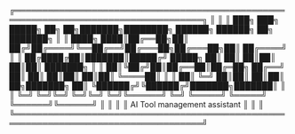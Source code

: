 ╔════════════════════════════════════════════════════════════════════════════════════╗
║                                                                                    ║
║ ███╗   ███╗ █████╗ ██╗  ██╗███████╗████████╗ ██████╗  ██████╗ ██╗     ███████╗     ║
║ ████╗ ████║██╔══██╗██║ ██╔╝██╔════╝╚══██╔══╝██╔═══██╗██╔═══██╗██║     ██╔════╝     ║
║ ██╔████╔██║███████║█████╔╝ █████╗     ██║   ██║   ██║██║   ██║██║     ███████╗     ║
║ ██║╚██╔╝██║██╔══██║██╔═██╗ ██╔══╝     ██║   ██║   ██║██║   ██║██║     ╚════██║     ║
║ ██║ ╚═╝ ██║██║  ██║██║  ██╗███████╗   ██║   ╚██████╔╝╚██████╔╝███████╗███████║     ║
║ ╚═╝     ╚═╝╚═╝  ╚═╝╚═╝  ╚═╝╚══════╝   ╚═╝    ╚═════╝  ╚═════╝ ╚══════╝╚══════╝     ║
║                                                                                    ║
║             AI Tool management assistant                                           ║
║                                                                                    ║
╚════════════════════════════════════════════════════════════════════════════════════╝